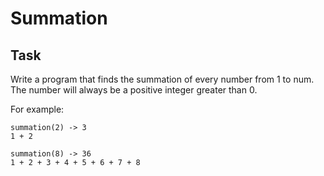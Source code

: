 # Summation

## Task
Write a program that finds the summation of every number from 1 to num. The number will always be a positive integer greater than 0.

For example:
```
summation(2) -> 3
1 + 2

summation(8) -> 36
1 + 2 + 3 + 4 + 5 + 6 + 7 + 8
```

